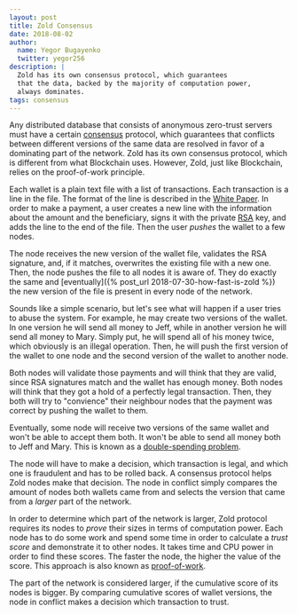 ```yaml
---
layout: post
title: Zold Consensus
date: 2018-08-02
author:
  name: Yegor Bugayenko
  twitter: yegor256
description: |
  Zold has its own consensus protocol, which guarantees
  that the data, backed by the majority of computation power,
  always dominates.
tags: consensus
---
```


Any distributed database that consists of anonymous zero-trust servers
must have a certain [consensus](https://en.wikipedia.org/wiki/Consensus_%28computer_science%29)
protocol, which guarantees that conflicts between
different versions of the same data are resolved in favor of a dominating part
of the network. Zold has its own consensus protocol, which is different from
what Blockchain uses. However, Zold, just like Blockchain, relies
on the proof-of-work principle.

<!--more-->

Each wallet is a plain text file with a list of transactions. Each transaction
is a line in the file. The format of the line is described in the
[White Paper](https://papers.zold.io/wp.pdf). In order to make a payment,
a user creates a new line with the information about the amount and
the beneficiary, signs it with the private [RSA](https://en.wikipedia.org/wiki/RSA_%28cryptosystem%29) key, and adds the line
to the end of the file. Then the user _pushes_ the wallet to a few nodes.

The node receives the new version of the wallet file, validates the RSA
signature, and, if it matches, overwrites the existing file with a new one.
Then, the node pushes the file to all nodes it is aware of. They do exactly
the same and [eventually]({% post_url 2018-07-30-how-fast-is-zold %})
the new version of the file is present in every node of the network.

Sounds like a simple scenario, but let's see what will happen if a user
tries to abuse the system. For example, he may create two versions of the wallet. In one
version he will send all money to Jeff, while in another version
he will send all money to Mary. Simply put, he will spend all of
his money twice, which obviously is an illegal operation. Then, he will
push the first version of the wallet to one node and the second version
of the wallet to another node.

Both nodes will validate those payments and will think that they are valid,
since RSA signatures match and the wallet has enough money. Both nodes
will think that they got a hold of a perfectly legal transaction.
Then, they both will try to "convience" their neighbour nodes that the payment
was correct by pushing the wallet to them.

Eventually, some node will receive two versions of the same wallet and won't
be able to accept them both. It won't be able to send all money both to Jeff and Mary.
This is known as a [double-spending problem](https://en.wikipedia.org/wiki/Double-spending).

The node will have to make a decision, which transaction is legal, and which
one is fraudulent and has to be rolled back. A consensus protocol helps Zold nodes
make that decision. The node in conflict simply compares the amount of nodes
both wallets came from and selects the version that came from a _larger_ part
of the network.

In order to determine which part of the network is larger, Zold protocol requires
its nodes to _prove_ their sizes in terms of computation power. Each node
has to do some work and spend some time in order to calculate a _trust score_
and demonstrate it to other nodes. It takes time and CPU power in order
to find these scores. The faster the node, the higher the value of the score.
This approach is also known as [proof-of-work](https://en.wikipedia.org/wiki/Proof-of-work_system).

The part of the network is considered larger, if the cumulative score
of its nodes is bigger. By comparing cumulative scores of wallet versions,
the node in conflict makes a decision which transaction to trust.


